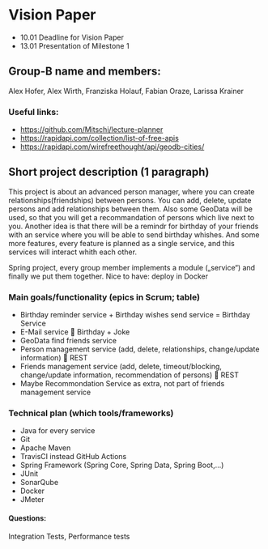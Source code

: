 # Vision Paper

* 10.01 Deadline for Vision Paper
* 13.01 Presentation of Milestone 1

## Group-B name and members:

Alex Hofer, Alex Wirth, Franziska Holauf, Fabian Oraze, Larissa Krainer

### Useful links:
* https://github.com/Mitschi/lecture-planner 
* https://rapidapi.com/collection/list-of-free-apis 
* https://rapidapi.com/wirefreethought/api/geodb-cities/ 



## Short project description (1 paragraph)

<p>This project is about an advanced person manager, where you can create relationships(friendships) between persons. You can add, delete, update persons and add relationships between them. Also some GeoData will be used, so that you will get a recommandation of persons which live next to you. Another idea is that there will be a remindr for birthday of your friends with an service where you will be able to send birthday whishes. And some more features, every feature is planned as a single service, and this services will interact whith each other. </p>
Spring project, every group member implements a module („service“) and finally we put them together.
Nice to have: deploy in Docker

### Main goals/functionality (epics in Scrum; table)
* Birthday reminder service + Birthday wishes send service = Birthday Service
* E-Mail service  Birthday + Joke
* GeoData find friends service
* Person management service (add, delete, relationships, change/update information)  REST 
* Friends management service (add, delete, timeout/blocking, change/update information, recommendation of persons)  REST
* Maybe Recommondation Service as extra, not part of friends management service 


### Technical plan (which tools/frameworks)

* Java for every service
* Git
* Apache Maven 
* TravisCI   instead GitHub Actions
* Spring Framework (Spring Core, Spring Data, Spring Boot,…)
* JUnit
* SonarQube
* Docker
* JMeter

#### Questions:
Integration Tests, Performance tests

